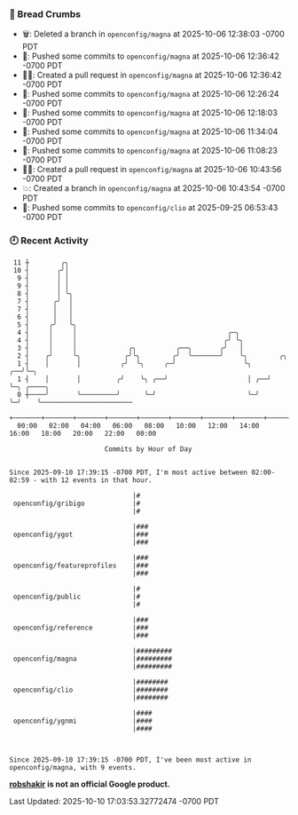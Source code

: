 ### 🍞 Bread Crumbs

 * 🗑: Deleted a branch in `openconfig/magna` at 2025-10-06 12:38:03 -0700 PDT
 * 🚢: Pushed some commits to `openconfig/magna` at 2025-10-06 12:36:42 -0700 PDT
 * ✍🏼: Created a pull request in `openconfig/magna` at 2025-10-06 12:36:42 -0700 PDT
 * 🚢: Pushed some commits to `openconfig/magna` at 2025-10-06 12:26:24 -0700 PDT
 * 🚢: Pushed some commits to `openconfig/magna` at 2025-10-06 12:18:03 -0700 PDT
 * 🚢: Pushed some commits to `openconfig/magna` at 2025-10-06 11:34:04 -0700 PDT
 * 🚢: Pushed some commits to `openconfig/magna` at 2025-10-06 11:08:23 -0700 PDT
 * ✍🏼: Created a pull request in `openconfig/magna` at 2025-10-06 10:43:56 -0700 PDT
 * 💥: Created a branch in `openconfig/magna` at 2025-10-06 10:43:54 -0700 PDT
 * 🚢: Pushed some commits to `openconfig/clio` at 2025-09-25 06:53:43 -0700 PDT

### 🕘 Recent Activity
```
 11 ┼        ╭╮
 10 ┤       ╭╯│
  9 ┤       │ │
  9 ┤       │ │
  8 ┤       │ ╰╮
  7 ┤      ╭╯  │
  7 ┤      │   │
  6 ┤      │   │
  5 ┤     ╭╯   ╰╮
  4 ┤     │     │                                      ╭─╮
  4 ┤     │     │                                     ╭╯ ╰╮
  3 ┤     │     │             ╭╮          ╭──╮       ╭╯   │
  2 ┤    ╭╯     ╰╮           ╭╯╰╮        ╭╯  ╰───────╯    ╰╮        ╭╮
  1 ┤    │       │          ╭╯  ╰╮     ╭─╯                 ╰╮    ╭──╯╰─╮
  1 ┤    │       │         ╭╯    ╰╮ ╭──╯                    │ ╭──╯     ╰─╮ ╭────╮
  0 ┼────╯       ╰─────────╯      ╰─╯                       ╰─╯          ╰─╯    ╰───────────────────────
    +───────+───────+───────+───────+───────+───────+───────+───────+───────+───────+───────+───────+────
  00:00   02:00   04:00   06:00   08:00   10:00   12:00   14:00   16:00   18:00   20:00   22:00   00:00   

						Commits by Hour of Day


Since 2025-09-10 17:39:15 -0700 PDT, I'm most active between 02:00-02:59 - with 12 events in that hour.

```



```
                               |#
 openconfig/gribigo            |#
                               |#

                               |###
 openconfig/ygot               |###
                               |###

                               |###
 openconfig/featureprofiles    |###
                               |###

                               |#
 openconfig/public             |#
                               |#

                               |###
 openconfig/reference          |###
                               |###

                               |#########
 openconfig/magna              |#########
                               |#########

                               |########
 openconfig/clio               |########
                               |########

                               |####
 openconfig/ygnmi              |####
                               |####



Since 2025-09-10 17:39:15 -0700 PDT, I've been most active in openconfig/magna, with 9 events.

```
**[robshakir](mailto:robjs@google.com) is not an official Google product.**  


Last Updated: 2025-10-10 17:03:53.32772474 -0700 PDT
